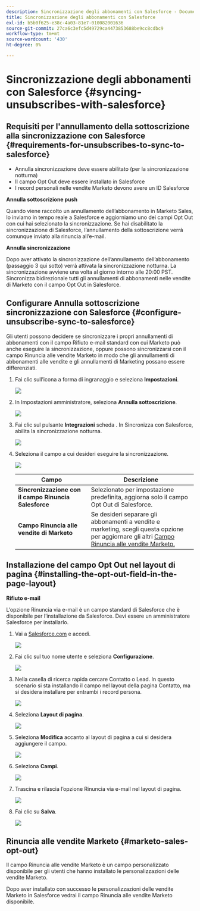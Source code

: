 ```yaml
---
description: Sincronizzazione degli abbonamenti con Salesforce - Documenti Marketo - Documentazione del prodotto
title: Sincronizzazione degli abbonamenti con Salesforce
exl-id: b5b0f625-e38c-4a03-81e7-010082001636
source-git-commit: 27ca6c3efc5d49729ca4473853688be9cc8cdbc9
workflow-type: tm+mt
source-wordcount: '430'
ht-degree: 0%

---
```


# Sincronizzazione degli abbonamenti con Salesforce {#syncing-unsubscribes-with-salesforce}

## Requisiti per l&#39;annullamento della sottoscrizione alla sincronizzazione con Salesforce {#requirements-for-unsubscribes-to-sync-to-salesforce}

* Annulla sincronizzazione deve essere abilitato (per la sincronizzazione notturna)
* Il campo Opt Out deve essere installato in Salesforce
* I record personali nelle vendite Marketo devono avere un ID Salesforce

**Annulla sottoscrizione push**

Quando viene raccolto un annullamento dell’abbonamento in Marketo Sales, lo inviamo in tempo reale a Salesforce e aggiorniamo uno dei campi Opt Out con cui hai selezionato la sincronizzazione. Se hai disabilitato la sincronizzazione di Salesforce, l’annullamento della sottoscrizione verrà comunque inviato alla rinuncia all’e-mail.

**Annulla sincronizzazione**

Dopo aver attivato la sincronizzazione dell’annullamento dell’abbonamento (passaggio 3 qui sotto) verrà attivata la sincronizzazione notturna. La sincronizzazione avviene una volta al giorno intorno alle 20:00 PST. Sincronizza bidirezionale tutti gli annullamenti di abbonamenti nelle vendite di Marketo con il campo Opt Out in Salesforce.

## Configurare Annulla sottoscrizione sincronizzazione con Salesforce {#configure-unsubscribe-sync-to-salesforce}

Gli utenti possono decidere se sincronizzare i propri annullamenti di abbonamenti con il campo Rifiuto e-mail standard con cui Marketo può anche eseguire la sincronizzazione, oppure possono sincronizzarsi con il campo Rinuncia alle vendite Marketo in modo che gli annullamenti di abbonamenti alle vendite e gli annullamenti di Marketing possano essere differenziati.

1. Fai clic sull’icona a forma di ingranaggio e seleziona **Impostazioni**.

   ![](assets/syncing-unsubscribes-with-salesforce-1.png)

1. In Impostazioni amministratore, seleziona **Annulla sottoscrizione**.

   ![](assets/syncing-unsubscribes-with-salesforce-2.png)

1. Fai clic sul pulsante **Integrazioni** scheda . In Sincronizza con Salesforce, abilita la sincronizzazione notturna.

   ![](assets/syncing-unsubscribes-with-salesforce-3.png)

1. Seleziona il campo a cui desideri eseguire la sincronizzazione.

   ![](assets/syncing-unsubscribes-with-salesforce-4.png)

   | Campo | Descrizione |
   |---|---|
   | **Sincronizzazione con il campo Rinuncia Salesforce** | Selezionato per impostazione predefinita, aggiorna solo il campo Opt Out di Salesforce. |
   | **Campo Rinuncia alle vendite di Marketo** | Se desideri separare gli abbonamenti a vendite e marketing, scegli questa opzione per aggiornare gli altri [Campo Rinuncia alle vendite Marketo.](#msoo) |

## Installazione del campo Opt Out nel layout di pagina {#installing-the-opt-out-field-in-the-page-layout}

**Rifiuto e-mail**

L’opzione Rinuncia via e-mail è un campo standard di Salesforce che è disponibile per l’installazione da Salesforce. Devi essere un amministratore Salesforce per installarlo.

1. Vai a [Salesforce.com](https://salesforce.com) e accedi.

   ![](assets/syncing-unsubscribes-with-salesforce-5.png)

1. Fai clic sul tuo nome utente e seleziona **Configurazione**.

   ![](assets/syncing-unsubscribes-with-salesforce-6.png)

1. Nella casella di ricerca rapida cercare Contatto o Lead. In questo scenario si sta installando il campo nel layout della pagina Contatto, ma si desidera installare per entrambi i record persona.

   ![](assets/syncing-unsubscribes-with-salesforce-7.png)

1. Seleziona **Layout di pagina**.

   ![](assets/syncing-unsubscribes-with-salesforce-8.png)

1. Seleziona **Modifica** accanto al layout di pagina a cui si desidera aggiungere il campo.

   ![](assets/syncing-unsubscribes-with-salesforce-9.png)

1. Seleziona **Campi**.

   ![](assets/syncing-unsubscribes-with-salesforce-10.png)

1. Trascina e rilascia l’opzione Rinuncia via e-mail nel layout di pagina.

   ![](assets/syncing-unsubscribes-with-salesforce-11.png)

1. Fai clic su **Salva**.

   ![](assets/syncing-unsubscribes-with-salesforce-12.png)

## Rinuncia alle vendite Marketo {#marketo-sales-opt-out}

Il campo Rinuncia alle vendite Marketo è un campo personalizzato disponibile per gli utenti che hanno installato le personalizzazioni delle vendite Marketo.

Dopo aver installato con successo le personalizzazioni delle vendite Marketo in Salesforce vedrai il campo Rinuncia alle vendite Marketo disponibile.
